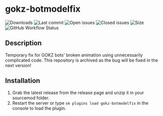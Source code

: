 # gokz-botmodelfix


![Downloads](https://img.shields.io/github/downloads/zer0k-z/gokz-botmodelfix/total?style=flat-square) ![Last commit](https://img.shields.io/github/last-commit/zer0k-z/gokz-botmodelfix?style=flat-square) ![Open issues](https://img.shields.io/github/issues/zer0k-z/gokz-botmodelfix?style=flat-square) ![Closed issues](https://img.shields.io/github/issues-closed/zer0k-z/gokz-botmodelfix?style=flat-square) ![Size](https://img.shields.io/github/repo-size/zer0k-z/gokz-botmodelfix?style=flat-square) ![GitHub Workflow Status](https://img.shields.io/github/workflow/status/zer0k-z/gokz-botmodelfix/Compile%20with%20SourceMod?style=flat-square)

## Description ##
Temporary fix for GOKZ bots' broken animation using unnecessarily complicated code. This repository is archived as the bug will be fixed in the next version!

## Installation ##
1. Grab the latest release from the release page and unzip it in your sourcemod folder.
2. Restart the server or type `sm plugins load gokz-botmodelfix` in the console to load the plugin.
